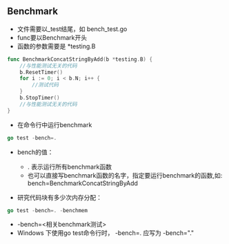 ## Benchmark
* 文件需要以_test结尾，如 bench_test.go
* func要以Benchmark开头
* 函数的参数需要是 *testing.B
```go
func BenchmarkConcatStringByAdd(b *testing.B) {
	//与性能测试无关的代码
	b.ResetTimer()
	for i := 0; i < b.N; i++ {
		//测试代码
	}
	b.StopTimer()
	//与性能测试无关的代码
}
```
* 在命令行中运行benchmark
```go
go test -bench=.
```

* bench的值：
    * . 表示运行所有benchmark函数
    * 也可以直接写benchmark函数的名字，指定要运行benchmark的函数,如: bench=BenchmarkConcatStringByAdd

* 研究代码块有多少次内存分配：
```go
go test -bench=. -benchmem
```
* -bench=<相关benchmark测试>
* Windows 下使用go test命令行时， -bench=. 应写为 -bench="."